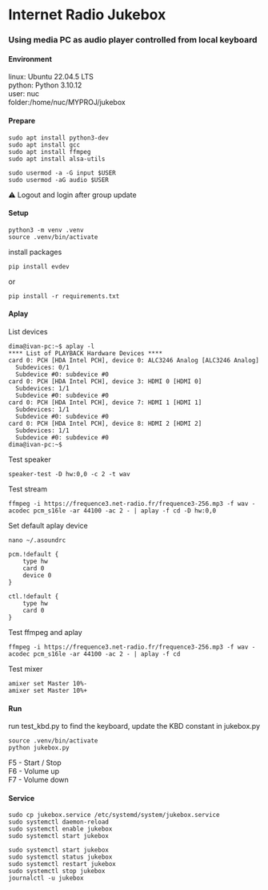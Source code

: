# Internet Radio Jukebox
### Using media PC as audio player controlled from local keyboard


#### Environment
linux: Ubuntu 22.04.5 LTS  
python: Python 3.10.12  
user: nuc  
folder:/home/nuc/MYPROJ/jukebox
  
    
	

#### Prepare
```
sudo apt install python3-dev
sudo apt install gcc
sudo apt install ffmpeg
sudo apt install alsa-utils
```

```
sudo usermod -a -G input $USER
sudo usermod -aG audio $USER
```
:warning: Logout and login after group update



#### Setup

```
python3 -m venv .venv
source .venv/bin/activate
```
  
install packages
```
pip install evdev
```
or
```
pip install -r requirements.txt
```
#### Aplay

List devices
```
dima@ivan-pc:~$ aplay -l
**** List of PLAYBACK Hardware Devices ****
card 0: PCH [HDA Intel PCH], device 0: ALC3246 Analog [ALC3246 Analog]
  Subdevices: 0/1
  Subdevice #0: subdevice #0
card 0: PCH [HDA Intel PCH], device 3: HDMI 0 [HDMI 0]
  Subdevices: 1/1
  Subdevice #0: subdevice #0
card 0: PCH [HDA Intel PCH], device 7: HDMI 1 [HDMI 1]
  Subdevices: 1/1
  Subdevice #0: subdevice #0
card 0: PCH [HDA Intel PCH], device 8: HDMI 2 [HDMI 2]
  Subdevices: 1/1
  Subdevice #0: subdevice #0
dima@ivan-pc:~$
```

Test speaker
```
speaker-test -D hw:0,0 -c 2 -t wav
```

Test stream
```
ffmpeg -i https://frequence3.net-radio.fr/frequence3-256.mp3 -f wav -acodec pcm_s16le -ar 44100 -ac 2 - | aplay -f cd -D hw:0,0
```

Set default aplay device 

```
nano ~/.asoundrc
```
```
pcm.!default {
    type hw
    card 0
    device 0
}

ctl.!default {
    type hw
    card 0
}

```

Test ffmpeg and aplay
```
ffmpeg -i https://frequence3.net-radio.fr/frequence3-256.mp3 -f wav -acodec pcm_s16le -ar 44100 -ac 2 - | aplay -f cd
```


Test mixer
```
amixer set Master 10%-
amixer set Master 10%+
```


#### Run

run test_kbd.py to find the keyboard, update the KBD constant in jukebox.py 

```
source .venv/bin/activate
python jukebox.py
```

F5 - Start / Stop  
F6 - Volume up  
F7 - Volume down  


#### Service

```
sudo cp jukebox.service /etc/systemd/system/jukebox.service
sudo systemctl daemon-reload 
sudo systemctl enable jukebox 
sudo systemctl start jukebox 
```


```
sudo systemctl start jukebox 
sudo systemctl status jukebox 
sudo systemctl restart jukebox
sudo systemctl stop jukebox
journalctl -u jukebox
```



